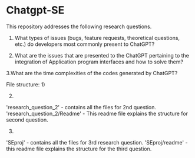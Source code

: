 # Chatgpt-SE
This repository addresses the following research questions.
1. What types of issues (bugs, feature requests, theoretical questions, etc.) do developers
    most commonly present to ChatGPT?

2. What are the issues that are presented to the ChatGPT pertaining to the integration of
    Application program interfaces and how to solve them?

3.What are the time complexities of the codes generated by ChatGPT?

File structure:
1)


2) 
 'research_question_2'   -    contains all the files for 2nd question.
 'research_question_2/Readme'  - This readme file explains the structure for second question.

3)
'SEproj' - contains all the files for 3rd research question.
'SEproj/readme' - this readme file explains the structure for the third question.
